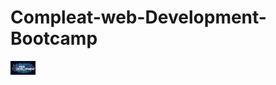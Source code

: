 # Compleat-web-Development-Bootcamp
[<img alt="alt_text" width="40px" src="https://github.com/Deepanshu-Sehgal/Compleat-web-Development-Bootcamp/blob/master/web-dev.jfif" />](https://www.google.com/)

